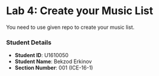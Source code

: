 # Lab 4: Create your Music List

You need to use given repo to create your music list.

### Student Details

- **Student ID**: U1610050
- **Student Name**: Bekzod Erkinov
- **Section Number**: 001 (ICE-16-1)
